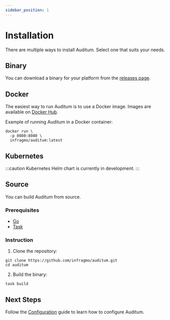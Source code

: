 ```yaml
---
sidebar_position: 1
---
```


# Installation

There are multiple ways to install Auditum. Select one that suits your needs.

## Binary

You can download a binary for your platform from the [releases page](https://github.com/infragmo/auditum/releases).

## Docker

The easiest way to run Auditum is to use a Docker image. Images are available on
[Docker Hub](https://hub.docker.com/r/infragmo/auditum).

Example of running Auditum in a Docker container:

```shell
docker run \
  -p 8080:8080 \
  infragmo/auditum:latest
```

## Kubernetes

:::caution
Kubernetes Helm chart is currently in development.
:::

## Source

You can build Auditum from source.

### Prerequisites

- [Go](https://go.dev/doc/install)
- [Task](https://taskfile.dev/installation/)

### Instruction

1. Clone the repository:

  ```shell
  git clone https://github.com/infragmo/auditum.git
  cd auditum
  ```
  
2. Build the binary:

  ```shell
  task build
  ```

## Next Steps

Follow the [Configuration](/docs/getting-started/configuration) guide to learn
how to configure Auditum.
